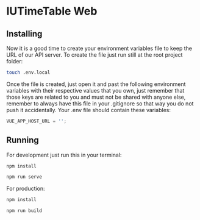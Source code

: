 # IUTimeTable Web

## Installing

Now it is a good time to create your environment variables file to keep the URL of our API server. To create the file just run still at the root project folder:

```bash
touch .env.local
```

Once the file is created, just open it and past the following environment variables with their respective values that you own, just remember that those keys are related to you and must not be shared with anyone else, remember to always have this file in your .gitignore so that way you do not push it accidentally. Your .env file should contain these variables:

```js
VUE_APP_HOST_URL = '';
```

## Running

For development just run this in your terminal:

```bash
npm install

npm run serve
```

For production:

```bash
npm install

npm run build
```
